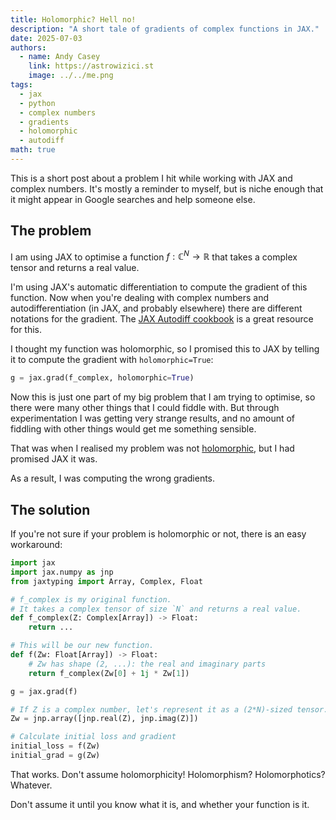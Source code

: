 ```yaml
---
title: Holomorphic? Hell no!
description: "A short tale of gradients of complex functions in JAX."
date: 2025-07-03
authors:
  - name: Andy Casey
    link: https://astrowizici.st
    image: ../../me.png
tags:
  - jax
  - python
  - complex numbers
  - gradients
  - holomorphic
  - autodiff
math: true
---
```


This is a short post about a problem I hit while working with JAX and complex numbers. It's mostly a reminder to myself, but is niche enough that it might appear in Google searches and help someone else.

## The problem

I am using JAX to optimise a function $f: \mathbb{C}^{N} \to \mathbb{R}$ that takes a complex tensor and returns a real value.

I'm using JAX's automatic differentiation to compute the gradient of this function. Now when you're dealing with complex numbers and autodifferentiation (in JAX, and probably elsewhere) there are different notations for the gradient. The [JAX Autodiff cookbook](https://jax.readthedocs.io/en/latest/notebooks/autodiff_cookbook.html#Complex-Differentiation) is a great resource for this.

I thought my function was holomorphic, so I promised this to JAX by telling it to compute the gradient with `holomorphic=True`:
```python
g = jax.grad(f_complex, holomorphic=True)
```

Now this is just one part of my big problem that I am trying to optimise, so there were many other things that I could fiddle with. But through experimentation I was getting very strange results, and no amount of fiddling with other things would get me something sensible.

That was when I realised my problem was not [holomorphic](https://en.wikipedia.org/wiki/Holomorphic_function), but I had promised JAX it was. 

As a result, I was computing the wrong gradients.

## The solution

If you're not sure if your problem is holomorphic or not, there is an easy workaround:
```python
import jax
import jax.numpy as jnp
from jaxtyping import Array, Complex, Float

# f_complex is my original function.
# It takes a complex tensor of size `N` and returns a real value. 
def f_complex(Z: Complex[Array]) -> Float:
    return ...

# This will be our new function.
def f(Zw: Float[Array]) -> Float:
    # Zw has shape (2, ...): the real and imaginary parts
    return f_complex(Zw[0] + 1j * Zw[1])

g = jax.grad(f)

# If Z is a complex number, let's represent it as a (2*N)-sized tensor.
Zw = jnp.array([jnp.real(Z), jnp.imag(Z)])

# Calculate initial loss and gradient
initial_loss = f(Zw)
initial_grad = g(Zw)
```

That works. Don't assume holomorphicity! Holomorphism? Holomorphotics? Whatever.

Don't assume it until you know what it is, and whether your function is it.
